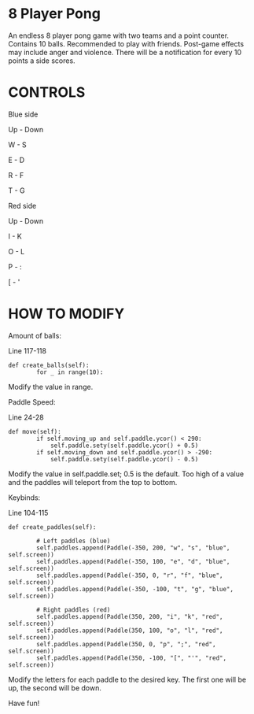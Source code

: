 # 8 Player Pong

An endless 8 player pong game with two teams and a point counter.
Contains 10 balls.
Recommended to play with friends. Post-game effects may include anger and violence.
There will be a notification for every 10 points a side scores.

# CONTROLS

Blue side

Up - Down

W - S 

E - D 

R - F 

T - G 


Red side

Up - Down

I - K 

O - L 

P - : 

[ - ' 

# HOW TO MODIFY
Amount of balls: 

Line 117-118
~~~
def create_balls(self):
        for _ in range(10):
 ~~~       
Modify the value in range.

Paddle Speed:

Line 24-28
~~~
def move(self):
        if self.moving_up and self.paddle.ycor() < 290:
            self.paddle.sety(self.paddle.ycor() + 0.5)
        if self.moving_down and self.paddle.ycor() > -290:
            self.paddle.sety(self.paddle.ycor() - 0.5)
~~~
Modify the value in self.paddle.set; 0.5 is the default. Too high of a value and the paddles will teleport from the top to bottom.
          
Keybinds:

Line 104-115
~~~
def create_paddles(self):
       
        # Left paddles (blue)
        self.paddles.append(Paddle(-350, 200, "w", "s", "blue", self.screen))
        self.paddles.append(Paddle(-350, 100, "e", "d", "blue", self.screen))
        self.paddles.append(Paddle(-350, 0, "r", "f", "blue", self.screen))
        self.paddles.append(Paddle(-350, -100, "t", "g", "blue", self.screen))

        # Right paddles (red)
        self.paddles.append(Paddle(350, 200, "i", "k", "red", self.screen))
        self.paddles.append(Paddle(350, 100, "o", "l", "red", self.screen))
        self.paddles.append(Paddle(350, 0, "p", ";", "red", self.screen))
        self.paddles.append(Paddle(350, -100, "[", "'", "red", self.screen))
~~~
Modify the letters for each paddle to the desired key. The first one will be up, the second will be down.

Have fun!
